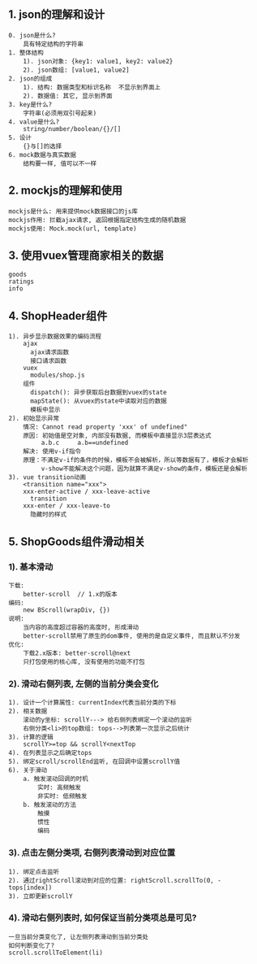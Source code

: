 ## 1. json的理解和设计
    0. json是什么?
        具有特定结构的字符串
    1. 整体结构
        1). json对象: {key1: value1, key2: value2}
        2). json数组: [value1, value2]
    2. json的组成
        1). 结构: 数据类型和标识名称  不显示到界面上
        2). 数据值: 其它, 显示到界面
    3. key是什么?  
        字符串(必须用双引号起来)
    4. value是什么?
        string/number/boolean/{}/[]
    5. 设计
        {}与[]的选择
    6. mock数据与真实数据
        结构要一样, 值可以不一样

## 2. mockjs的理解和使用
    mockjs是什么: 用来提供mock数据接口的js库
    mockjs作用: 拦截ajax请求, 返回根据指定结构生成的随机数据
    mockjs使用: Mock.mock(url, template)

## 3. 使用vuex管理商家相关的数据
    goods
    ratings
    info

## 4. ShopHeader组件
    1). 异步显示数据效果的编码流程
        ajax
          ajax请求函数
          接口请求函数
        vuex
          modules/shop.js
        组件
          dispatch(): 异步获取后台数据到vuex的state
          mapState(): 从vuex的state中读取对应的数据
          模板中显示
    2). 初始显示异常
        情况: Cannot read property 'xxx' of undefined"
        原因: 初始值是空对象, 内部没有数据, 而模板中直接显示3层表达式
             a.b.c     a.b==undefined
        解决: 使用v-if指令
        原理：不满足v-if的条件的时候，模板不会被解析，所以等数据有了，模板才会解析
             v-show不能解决这个问题，因为就算不满足v-show的条件，模板还是会解析
    3). vue transition动画
        <transition name="xxx">
        xxx-enter-active / xxx-leave-active
          transition
        xxx-enter / xxx-leave-to
          隐藏时的样式

## 5. ShopGoods组件滑动相关
### 1). 基本滑动
    下载:
        better-scroll  // 1.x的版本 
    编码: 
        new BScroll(wrapDiv, {})
    说明:
        当内容的高度超过容器的高度时, 形成滑动
        better-scroll禁用了原生的dom事件, 使用的是自定义事件, 而且默认不分发
    优化: 
        下载2.x版本: better-scroll@next
        只打包使用的核心库, 没有使用的功能不打包

### 2). 滑动右侧列表, 左侧的当前分类会变化
    1). 设计一个计算属性: currentIndex代表当前分类的下标
    2). 相关数据
        滚动的y坐标: scrollY---> 给右侧列表绑定一个滚动的监听
        右侧分类<li>的top数组: tops-->列表第一次显示之后统计
    3). 计算的逻辑
        scrollY>=top && scrollY<nextTop
    4). 在列表显示之后确定tops
    5). 绑定scroll/scrollEnd监听, 在回调中设置scrollY值
    6). 关于滑动
        a. 触发滚动回调的时机
            实时: 高频触发
            非实时: 低频触发
        b. 触发滚动的方法
            触摸
            惯性
            编码

### 3). 点击左侧分类项, 右侧列表滑动到对应位置
    1). 绑定点击监听
    2). 通过rightScroll滚动到对应的位置: rightScroll.scrollTo(0, -tops[index])
    3). 立即更新scrollY

### 4). 滑动右侧列表时, 如何保证当前分类项总是可见?
    一旦当前分类变化了, 让左侧列表滑动到当前分类处
    如何判断变化了?
    scroll.scrollToElement(li)